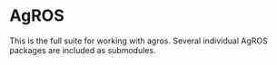 # AgROS

This is the full suite for working with agros. Several individual AgROS
packages are included as submodules.
